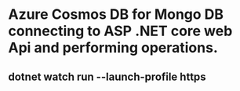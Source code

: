 # Azure Cosmos DB for Mongo DB connecting to ASP .NET core web Api and performing operations.

## dotnet watch run --launch-profile https
